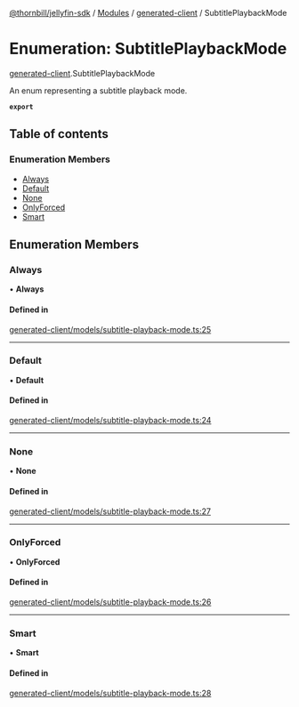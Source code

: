 [@thornbill/jellyfin-sdk](../README.md) / [Modules](../modules.md) / [generated-client](../modules/generated_client.md) / SubtitlePlaybackMode

# Enumeration: SubtitlePlaybackMode

[generated-client](../modules/generated_client.md).SubtitlePlaybackMode

An enum representing a subtitle playback mode.

**`export`**

## Table of contents

### Enumeration Members

- [Always](generated_client.SubtitlePlaybackMode.md#always)
- [Default](generated_client.SubtitlePlaybackMode.md#default)
- [None](generated_client.SubtitlePlaybackMode.md#none)
- [OnlyForced](generated_client.SubtitlePlaybackMode.md#onlyforced)
- [Smart](generated_client.SubtitlePlaybackMode.md#smart)

## Enumeration Members

### Always

• **Always**

#### Defined in

[generated-client/models/subtitle-playback-mode.ts:25](https://github.com/jellyfin/jellyfin-sdk-typescript/blob/fa599ae/src/generated-client/models/subtitle-playback-mode.ts#L25)

___

### Default

• **Default**

#### Defined in

[generated-client/models/subtitle-playback-mode.ts:24](https://github.com/jellyfin/jellyfin-sdk-typescript/blob/fa599ae/src/generated-client/models/subtitle-playback-mode.ts#L24)

___

### None

• **None**

#### Defined in

[generated-client/models/subtitle-playback-mode.ts:27](https://github.com/jellyfin/jellyfin-sdk-typescript/blob/fa599ae/src/generated-client/models/subtitle-playback-mode.ts#L27)

___

### OnlyForced

• **OnlyForced**

#### Defined in

[generated-client/models/subtitle-playback-mode.ts:26](https://github.com/jellyfin/jellyfin-sdk-typescript/blob/fa599ae/src/generated-client/models/subtitle-playback-mode.ts#L26)

___

### Smart

• **Smart**

#### Defined in

[generated-client/models/subtitle-playback-mode.ts:28](https://github.com/jellyfin/jellyfin-sdk-typescript/blob/fa599ae/src/generated-client/models/subtitle-playback-mode.ts#L28)
